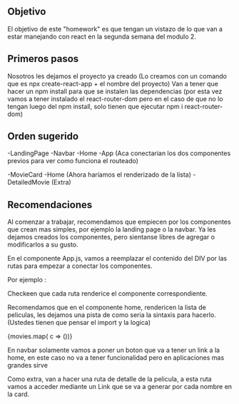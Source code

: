 ## Objetivo 
El objetivo de este "homework" es que tengan un vistazo de lo que van a estar manejando con react
en la segunda semana del modulo 2.

## Primeros pasos
Nosotros les dejamos el proyecto ya creado (Lo creamos con un comando que es npx create-react-app + el nombre del proyecto) 
Van a tener que hacer un npm install para que se instalen las dependencias (por esta vez vamos a tener instalado el react-router-dom pero en el caso de que no lo tengan luego del npm install, solo tienen que ejecutar npm i react-router-dom)

## Orden sugerido
-LandingPage
-Navbar
-Home
-App (Aca conectarian los dos componentes previos para ver como funciona el routeado)

-MovieCard
-Home (Ahora haríamos el renderizado de la lista)
-DetailedMovie (Extra)
## Recomendaciones

Al comenzar a trabajar, recomendamos que empiecen por los componentes que crean mas simples, por ejemplo la landing page o la navbar. Ya les dejamos creados los componentes, pero sientanse libres de agregar o modificarlos a su gusto.

En el componente App.js, vamos a reemplazar el contenido del DIV por las rutas para empezar a conectar los componentes.

Por ejemplo : <Route path="/movies" render={Movies}>

Checkeen que cada ruta renderice el componente correspondiente.

Recomendamos que en el componente home, rendericen la lista de peliculas, les dejamos una pista de como seria la sintaxis para hacerlo. (Ustedes tienen que pensar el import y la logica)

<div>{movies.map( c => (<MovieCard cover={acavaunaprop} name={acavaunaprop}>))}</div>

En navbar solamente vamos a poner un boton que va a tener un link a la home, en este caso no va a tener funcionalidad pero en aplicaciones mas grandes sirve

Como extra, van a hacer una ruta de detalle de la pelicula, a esta ruta vamos a acceder mediante un Link que se va a generar por cada nombre en la card.

